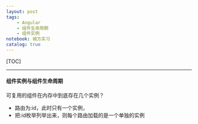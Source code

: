 ```yaml
---
layout: post
tags: 
    - Angular
    - 组件生命周期
    - 组件实例
notebook: 城方实习
catalog: true
---
```


[TOC]

---

#### 组件实例与组件生命周期
可复用的组件在内存中到底存在几个实例？
- 路由为:id，此时只有一个实例，
- 把:id枚举列举出来，则每个路由加载的是一个单独的实例

#### 